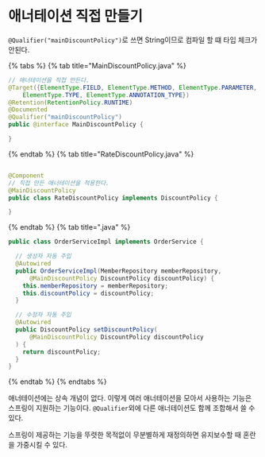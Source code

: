 # 애너테이션 직접 만들기

`@Qualifier("mainDiscountPolicy")`로 쓰면 String이므로 컴파일 할 떄 타입 체크가 안된다.

{% tabs %} {% tab title="MainDiscountPolicy.java" %}

```java
// 애너테이션을 직접 만든다.
@Target({ElementType.FIELD, ElementType.METHOD, ElementType.PARAMETER,
    ElementType.TYPE, ElementType.ANNOTATION_TYPE})
@Retention(RetentionPolicy.RUNTIME)
@Documented
@Qualifier("mainDiscountPolicy")
public @interface MainDiscountPolicy {

}
```

{% endtab %} {% tab title="RateDiscountPolicy.java" %}

```java

@Component
// 직접 만든 애너테이션을 적용한다.
@MainDiscountPolicy
public class RateDiscountPolicy implements DiscountPolicy {

}
```

{% endtab %} {% tab title=".java" %}

```java
public class OrderServiceImpl implements OrderService {

  // 생성자 자동 주입
  @Autowired
  public OrderServiceImpl(MemberRepository memberRepository,
      @MainDiscountPolicy DiscountPolicy discountPolicy) {
    this.memberRepository = memberRepository;
    this.discountPolicy = discountPolicy;
  }

  // 수정자 자동 주입
  @Autowired
  public DiscountPolicy setDiscountPolicy(
      @MainDiscountPolicy DiscountPolicy discountPolicy
  ) {
    return discountPolicy;
  }
}
```

{% endtab %} {% endtabs %}

애너테이션에는 상속 개념이 없다. 이렇게 여러 애너테이션을 모아서 사용하는 기능은 스프링이 지원하는 기능이다. `@Qualifier`외에 다른 애너테이션도 함께 조합해서 쓸 수 있다.

스프링이 제공하는 기능을 뚜렷한 목적없이 무분별하게 재정의하면 유지보수할 때 혼란을 가중시킬 수 있다.